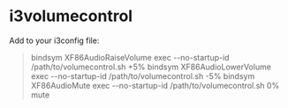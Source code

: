 # i3volumecontrol

Add to your i3config file:

> bindsym XF86AudioRaiseVolume exec --no-startup-id /path/to/volumecontrol.sh +5%
> bindsym XF86AudioLowerVolume exec --no-startup-id /path/to/volumecontrol.sh -5%
> bindsym XF86AudioMute exec --no-startup-id /path/to/volumecontrol.sh 0% mute
